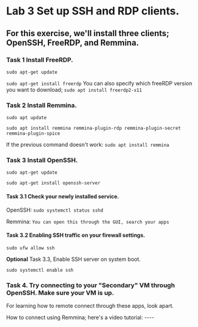 # Lab 3 Set up SSH and RDP clients.

## For this exercise, we'll install three clients; OpenSSH, FreeRDP, and Remmina.

### Task 1 Install FreeRDP.

``sudo apt-get update``

``sudo apt-get install freerdp`` You can also specify which freeRDP version you want to download; ``sudo apt install freerdp2-x11``

### Task 2 Install Remmina.

``sudo apt update``

``sudo apt install remmina remmina-plugin-rdp remmina-plugin-secret remmina-plugin-spice``

If the previous command doesn't work: ``sudo apt install remmina``

### Task 3 Install OpenSSH.

``sudo apt-get update``

``sudo apt-get install openssh-server``

#### Task 3.1 Check your newly installed service.

OpenSSH: ``sudo systemctl status sshd``

Remmina: ``You can open this through the GUI, search your apps``

#### Task 3.2 Enabling SSH traffic on your firewall settings.

``sudo ufw allow ssh``

**Optional** Task 3.3, Enable SSH server on system boot.

``sudo systemctl enable ssh``

### Task 4. Try connecting to your "Secondary" VM through OpenSSH. Make sure your VM is up. 

For learning how to remote connect through these apps, look apart.

How to connect using Remmina; here's a video tutorial: ----
